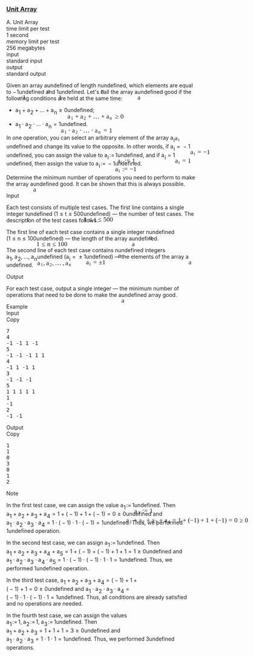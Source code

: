 <h3><a href="https://codeforces.com/contest/1834/problem/A" target="_blank" rel="noopener noreferrer">Unit Array</a></h3>
<div class="header"><div class="title">A. Unit Array</div><div class="time-limit"><div class="property-title">time limit per test</div>1 second</div><div class="memory-limit"><div class="property-title">memory limit per test</div>256 megabytes</div><div class="input-file input-standard"><div class="property-title">input</div>standard input</div><div class="output-file output-standard"><div class="property-title">output</div>standard output</div></div><div><p>Given an array <span class="MathJax_Preview" style="color: inherit;"><span class="MJXp-math" id="MJXp-Span-1"><span class="MJXp-mi MJXp-italic" id="MJXp-Span-2">a</span></span></span><span class="MathJax MathJax_Processed" id="MathJax-Element-1-Frame" tabindex="0" style=""><nobr><span class="math" id="MathJax-Span-1"><span style="display: inline-block; position: relative; width: 0em; height: 0px; font-size: 122%;"><span style="position: absolute;"><span class="mrow" id="MathJax-Span-2"><span class="mi" id="MathJax-Span-3" style="font-family: MathJax_Math-italic;">a</span></span></span></span></span></nobr></span>undefined of length <span class="MathJax_Preview" style="color: inherit;"><span class="MJXp-math" id="MJXp-Span-3"><span class="MJXp-mi MJXp-italic" id="MJXp-Span-4">n</span></span></span><span class="MathJax MathJax_Processed" id="MathJax-Element-2-Frame" tabindex="0" style=""><nobr><span class="math" id="MathJax-Span-4"><span style="display: inline-block; position: relative; width: 0em; height: 0px; font-size: 122%;"><span style="position: absolute;"><span class="mrow" id="MathJax-Span-5"><span class="mi" id="MathJax-Span-6" style="font-family: MathJax_Math-italic;">n</span></span></span></span></span></nobr></span>undefined, which elements are equal to <span class="MathJax_Preview" style="color: inherit;"><span class="MJXp-math" id="MJXp-Span-5"><span class="MJXp-mo" id="MJXp-Span-6" style="margin-left: 0em; margin-right: 0.111em;">−</span><span class="MJXp-mn" id="MJXp-Span-7">1</span></span></span><span class="MathJax MathJax_Processed" id="MathJax-Element-3-Frame" tabindex="0" style=""><nobr><span class="math" id="MathJax-Span-7"><span style="display: inline-block; position: relative; width: 0em; height: 0px; font-size: 122%;"><span style="position: absolute;"><span class="mrow" id="MathJax-Span-8"><span class="mo" id="MathJax-Span-9" style="font-family: MathJax_Main;">−</span><span class="mn" id="MathJax-Span-10" style="font-family: MathJax_Main;">1</span></span></span></span></span></nobr></span>undefined and <span class="MathJax_Preview" style="color: inherit;"><span class="MJXp-math" id="MJXp-Span-8"><span class="MJXp-mn" id="MJXp-Span-9">1</span></span></span><span class="MathJax MathJax_Processed" id="MathJax-Element-4-Frame" tabindex="0" style=""><nobr><span class="math" id="MathJax-Span-11"><span style="display: inline-block; position: relative; width: 0em; height: 0px; font-size: 122%;"><span style="position: absolute;"><span class="mrow" id="MathJax-Span-12"><span class="mn" id="MathJax-Span-13" style="font-family: MathJax_Main;">1</span></span></span></span></span></nobr></span>undefined. Let's call the array <span class="MathJax_Preview" style="color: inherit;"><span class="MJXp-math" id="MJXp-Span-10"><span class="MJXp-mi MJXp-italic" id="MJXp-Span-11">a</span></span></span><span class="MathJax MathJax_Processed" id="MathJax-Element-5-Frame" tabindex="0" style=""><nobr><span class="math" id="MathJax-Span-14"><span style="display: inline-block; position: relative; width: 0em; height: 0px; font-size: 122%;"><span style="position: absolute;"><span class="mrow" id="MathJax-Span-15"><span class="mi" id="MathJax-Span-16" style="font-family: MathJax_Math-italic;">a</span></span></span></span></span></nobr></span>undefined <span class="tex-font-style-it">good</span> if the following conditions are held at the same time:</p><ul> <li> <span class="MathJax_Preview" style="color: inherit;"><span class="MJXp-math" id="MJXp-Span-12"><span class="MJXp-msubsup" id="MJXp-Span-13"><span class="MJXp-mi MJXp-italic" id="MJXp-Span-14" style="margin-right: 0.05em;">a</span><span class="MJXp-mn MJXp-script" id="MJXp-Span-15" style="vertical-align: -0.4em;">1</span></span><span class="MJXp-mo" id="MJXp-Span-16" style="margin-left: 0.267em; margin-right: 0.267em;">+</span><span class="MJXp-msubsup" id="MJXp-Span-17"><span class="MJXp-mi MJXp-italic" id="MJXp-Span-18" style="margin-right: 0.05em;">a</span><span class="MJXp-mn MJXp-script" id="MJXp-Span-19" style="vertical-align: -0.4em;">2</span></span><span class="MJXp-mo" id="MJXp-Span-20" style="margin-left: 0.267em; margin-right: 0.267em;">+</span><span class="MJXp-mo" id="MJXp-Span-21" style="margin-left: 0em; margin-right: 0em;">…</span><span class="MJXp-mo" id="MJXp-Span-22" style="margin-left: 0.267em; margin-right: 0.267em;">+</span><span class="MJXp-msubsup" id="MJXp-Span-23"><span class="MJXp-mi MJXp-italic" id="MJXp-Span-24" style="margin-right: 0.05em;">a</span><span class="MJXp-mi MJXp-italic MJXp-script" id="MJXp-Span-25" style="vertical-align: -0.4em;">n</span></span><span class="MJXp-mo" id="MJXp-Span-26" style="margin-left: 0.333em; margin-right: 0.333em;">≥</span><span class="MJXp-mn" id="MJXp-Span-27">0</span></span></span><span class="MathJax MathJax_Processed" id="MathJax-Element-6-Frame" tabindex="0" style=""><nobr><span class="math" id="MathJax-Span-17"><span style="display: inline-block; position: relative; width: 0em; height: 0px; font-size: 122%;"><span style="position: absolute;"><span class="mrow" id="MathJax-Span-18"><span class="msubsup" id="MathJax-Span-19"><span style="display: inline-block; position: relative; width: 0.94em; height: 0px;"><span style="position: absolute; clip: rect(3.34em, 1000.53em, 4.16em, -999.997em); top: -3.978em; left: 0em;"><span class="mi" id="MathJax-Span-20" style="font-family: MathJax_Math-italic;">a</span><span style="display: inline-block; width: 0px; height: 3.984em;"></span></span><span style="position: absolute; top: -3.803em; left: 0.53em;"><span class="mn" id="MathJax-Span-21" style="font-size: 70.7%; font-family: MathJax_Main;">1</span><span style="display: inline-block; width: 0px; height: 3.984em;"></span></span></span></span><span class="mo" id="MathJax-Span-22" style="font-family: MathJax_Main; padding-left: 0.237em;">+</span><span class="msubsup" id="MathJax-Span-23" style="padding-left: 0.237em;"><span style="display: inline-block; position: relative; width: 0.94em; height: 0px;"><span style="position: absolute; clip: rect(3.34em, 1000.53em, 4.16em, -999.997em); top: -3.978em; left: 0em;"><span class="mi" id="MathJax-Span-24" style="font-family: MathJax_Math-italic;">a</span><span style="display: inline-block; width: 0px; height: 3.984em;"></span></span><span style="position: absolute; top: -3.803em; left: 0.53em;"><span class="mn" id="MathJax-Span-25" style="font-size: 70.7%; font-family: MathJax_Main;">2</span><span style="display: inline-block; width: 0px; height: 3.984em;"></span></span></span></span><span class="mo" id="MathJax-Span-26" style="font-family: MathJax_Main; padding-left: 0.237em;">+</span><span class="mo" id="MathJax-Span-27" style="font-family: MathJax_Main; padding-left: 0.237em;">…</span><span class="mo" id="MathJax-Span-28" style="font-family: MathJax_Main; padding-left: 0.237em;">+</span><span class="msubsup" id="MathJax-Span-29" style="padding-left: 0.237em;"><span style="display: inline-block; position: relative; width: 1.057em; height: 0px;"><span style="position: absolute; clip: rect(3.34em, 1000.53em, 4.16em, -999.997em); top: -3.978em; left: 0em;"><span class="mi" id="MathJax-Span-30" style="font-family: MathJax_Math-italic;">a</span><span style="display: inline-block; width: 0px; height: 3.984em;"></span></span><span style="position: absolute; top: -3.803em; left: 0.53em;"><span class="mi" id="MathJax-Span-31" style="font-size: 70.7%; font-family: MathJax_Math-italic;">n</span><span style="display: inline-block; width: 0px; height: 3.984em;"></span></span></span></span><span class="mo" id="MathJax-Span-32" style="font-family: MathJax_Main; padding-left: 0.296em;">≥</span><span class="mn" id="MathJax-Span-33" style="font-family: MathJax_Main; padding-left: 0.296em;">0</span></span></span></span></span></nobr></span>undefined;<p> </p></li><li> <span class="MathJax_Preview" style="color: inherit;"><span class="MJXp-math" id="MJXp-Span-28"><span class="MJXp-msubsup" id="MJXp-Span-29"><span class="MJXp-mi MJXp-italic" id="MJXp-Span-30" style="margin-right: 0.05em;">a</span><span class="MJXp-mn MJXp-script" id="MJXp-Span-31" style="vertical-align: -0.4em;">1</span></span><span class="MJXp-mo" id="MJXp-Span-32" style="margin-left: 0.267em; margin-right: 0.267em;">⋅</span><span class="MJXp-msubsup" id="MJXp-Span-33"><span class="MJXp-mi MJXp-italic" id="MJXp-Span-34" style="margin-right: 0.05em;">a</span><span class="MJXp-mn MJXp-script" id="MJXp-Span-35" style="vertical-align: -0.4em;">2</span></span><span class="MJXp-mo" id="MJXp-Span-36" style="margin-left: 0.267em; margin-right: 0.267em;">⋅</span><span class="MJXp-mo" id="MJXp-Span-37" style="margin-left: 0em; margin-right: 0em;">…</span><span class="MJXp-mo" id="MJXp-Span-38" style="margin-left: 0.267em; margin-right: 0.267em;">⋅</span><span class="MJXp-msubsup" id="MJXp-Span-39"><span class="MJXp-mi MJXp-italic" id="MJXp-Span-40" style="margin-right: 0.05em;">a</span><span class="MJXp-mi MJXp-italic MJXp-script" id="MJXp-Span-41" style="vertical-align: -0.4em;">n</span></span><span class="MJXp-mo" id="MJXp-Span-42" style="margin-left: 0.333em; margin-right: 0.333em;">=</span><span class="MJXp-mn" id="MJXp-Span-43">1</span></span></span><span class="MathJax MathJax_Processed" id="MathJax-Element-7-Frame" tabindex="0" style=""><nobr><span class="math" id="MathJax-Span-34"><span style="display: inline-block; position: relative; width: 0em; height: 0px; font-size: 122%;"><span style="position: absolute;"><span class="mrow" id="MathJax-Span-35"><span class="msubsup" id="MathJax-Span-36"><span style="display: inline-block; position: relative; width: 0.94em; height: 0px;"><span style="position: absolute; clip: rect(3.34em, 1000.53em, 4.16em, -999.997em); top: -3.978em; left: 0em;"><span class="mi" id="MathJax-Span-37" style="font-family: MathJax_Math-italic;">a</span><span style="display: inline-block; width: 0px; height: 3.984em;"></span></span><span style="position: absolute; top: -3.803em; left: 0.53em;"><span class="mn" id="MathJax-Span-38" style="font-size: 70.7%; font-family: MathJax_Main;">1</span><span style="display: inline-block; width: 0px; height: 3.984em;"></span></span></span></span><span class="mo" id="MathJax-Span-39" style="font-family: MathJax_Main; padding-left: 0.237em;">⋅</span><span class="msubsup" id="MathJax-Span-40" style="padding-left: 0.237em;"><span style="display: inline-block; position: relative; width: 0.94em; height: 0px;"><span style="position: absolute; clip: rect(3.34em, 1000.53em, 4.16em, -999.997em); top: -3.978em; left: 0em;"><span class="mi" id="MathJax-Span-41" style="font-family: MathJax_Math-italic;">a</span><span style="display: inline-block; width: 0px; height: 3.984em;"></span></span><span style="position: absolute; top: -3.803em; left: 0.53em;"><span class="mn" id="MathJax-Span-42" style="font-size: 70.7%; font-family: MathJax_Main;">2</span><span style="display: inline-block; width: 0px; height: 3.984em;"></span></span></span></span><span class="mo" id="MathJax-Span-43" style="font-family: MathJax_Main; padding-left: 0.237em;">⋅</span><span class="mo" id="MathJax-Span-44" style="font-family: MathJax_Main; padding-left: 0.237em;">…</span><span class="mo" id="MathJax-Span-45" style="font-family: MathJax_Main; padding-left: 0.237em;">⋅</span><span class="msubsup" id="MathJax-Span-46" style="padding-left: 0.237em;"><span style="display: inline-block; position: relative; width: 1.057em; height: 0px;"><span style="position: absolute; clip: rect(3.34em, 1000.53em, 4.16em, -999.997em); top: -3.978em; left: 0em;"><span class="mi" id="MathJax-Span-47" style="font-family: MathJax_Math-italic;">a</span><span style="display: inline-block; width: 0px; height: 3.984em;"></span></span><span style="position: absolute; top: -3.803em; left: 0.53em;"><span class="mi" id="MathJax-Span-48" style="font-size: 70.7%; font-family: MathJax_Math-italic;">n</span><span style="display: inline-block; width: 0px; height: 3.984em;"></span></span></span></span><span class="mo" id="MathJax-Span-49" style="font-family: MathJax_Main; padding-left: 0.296em;">=</span><span class="mn" id="MathJax-Span-50" style="font-family: MathJax_Main; padding-left: 0.296em;">1</span></span></span></span></span></nobr></span>undefined. </li></ul><p>In one operation, you can select an arbitrary element of the array <span class="MathJax_Preview" style="color: inherit;"><span class="MJXp-math" id="MJXp-Span-44"><span class="MJXp-msubsup" id="MJXp-Span-45"><span class="MJXp-mi MJXp-italic" id="MJXp-Span-46" style="margin-right: 0.05em;">a</span><span class="MJXp-mi MJXp-italic MJXp-script" id="MJXp-Span-47" style="vertical-align: -0.4em;">i</span></span></span></span><span class="MathJax MathJax_Processed" id="MathJax-Element-8-Frame" tabindex="0" style=""><nobr><span class="math" id="MathJax-Span-51"><span style="display: inline-block; position: relative; width: 0em; height: 0px; font-size: 122%;"><span style="position: absolute;"><span class="mrow" id="MathJax-Span-52"><span class="msubsup" id="MathJax-Span-53"><span style="display: inline-block; position: relative; width: 0.823em; height: 0px;"><span style="position: absolute; clip: rect(3.34em, 1000.53em, 4.16em, -999.997em); top: -3.978em; left: 0em;"><span class="mi" id="MathJax-Span-54" style="font-family: MathJax_Math-italic;">a</span><span style="display: inline-block; width: 0px; height: 3.984em;"></span></span><span style="position: absolute; top: -3.803em; left: 0.53em;"><span class="mi" id="MathJax-Span-55" style="font-size: 70.7%; font-family: MathJax_Math-italic;">i</span><span style="display: inline-block; width: 0px; height: 3.984em;"></span></span></span></span></span></span></span></span></nobr></span>undefined and change its value to the opposite. In other words, if <span class="MathJax_Preview" style="color: inherit;"><span class="MJXp-math" id="MJXp-Span-48"><span class="MJXp-msubsup" id="MJXp-Span-49"><span class="MJXp-mi MJXp-italic" id="MJXp-Span-50" style="margin-right: 0.05em;">a</span><span class="MJXp-mi MJXp-italic MJXp-script" id="MJXp-Span-51" style="vertical-align: -0.4em;">i</span></span><span class="MJXp-mo" id="MJXp-Span-52" style="margin-left: 0.333em; margin-right: 0.333em;">=</span><span class="MJXp-mo" id="MJXp-Span-53" style="margin-left: 0.267em; margin-right: 0.267em;">−</span><span class="MJXp-mn" id="MJXp-Span-54">1</span></span></span><span class="MathJax MathJax_Processed" id="MathJax-Element-9-Frame" tabindex="0" style=""><nobr><span class="math" id="MathJax-Span-56"><span style="display: inline-block; position: relative; width: 0em; height: 0px; font-size: 122%;"><span style="position: absolute;"><span class="mrow" id="MathJax-Span-57"><span class="msubsup" id="MathJax-Span-58"><span style="display: inline-block; position: relative; width: 0.823em; height: 0px;"><span style="position: absolute; clip: rect(3.34em, 1000.53em, 4.16em, -999.997em); top: -3.978em; left: 0em;"><span class="mi" id="MathJax-Span-59" style="font-family: MathJax_Math-italic;">a</span><span style="display: inline-block; width: 0px; height: 3.984em;"></span></span><span style="position: absolute; top: -3.803em; left: 0.53em;"><span class="mi" id="MathJax-Span-60" style="font-size: 70.7%; font-family: MathJax_Math-italic;">i</span><span style="display: inline-block; width: 0px; height: 3.984em;"></span></span></span></span><span class="mo" id="MathJax-Span-61" style="font-family: MathJax_Main; padding-left: 0.296em;">=</span><span class="mo" id="MathJax-Span-62" style="font-family: MathJax_Main; padding-left: 0.296em;">−</span><span class="mn" id="MathJax-Span-63" style="font-family: MathJax_Main;">1</span></span></span></span></span></nobr></span>undefined, you can assign the value to <span class="MathJax_Preview" style="color: inherit;"><span class="MJXp-math" id="MJXp-Span-55"><span class="MJXp-msubsup" id="MJXp-Span-56"><span class="MJXp-mi MJXp-italic" id="MJXp-Span-57" style="margin-right: 0.05em;">a</span><span class="MJXp-mi MJXp-italic MJXp-script" id="MJXp-Span-58" style="vertical-align: -0.4em;">i</span></span><span class="MJXp-mo" id="MJXp-Span-59" style="margin-left: 0.111em; margin-right: 0.167em;">:=</span><span class="MJXp-mn" id="MJXp-Span-60">1</span></span></span><span class="MathJax MathJax_Processed" id="MathJax-Element-10-Frame" tabindex="0" style=""><nobr><span class="math" id="MathJax-Span-64"><span style="display: inline-block; position: relative; width: 0em; height: 0px; font-size: 122%;"><span style="position: absolute;"><span class="mrow" id="MathJax-Span-65"><span class="msubsup" id="MathJax-Span-66"><span style="display: inline-block; position: relative; width: 0.823em; height: 0px;"><span style="position: absolute; clip: rect(3.34em, 1000.53em, 4.16em, -999.997em); top: -3.978em; left: 0em;"><span class="mi" id="MathJax-Span-67" style="font-family: MathJax_Math-italic;">a</span><span style="display: inline-block; width: 0px; height: 3.984em;"></span></span><span style="position: absolute; top: -3.803em; left: 0.53em;"><span class="mi" id="MathJax-Span-68" style="font-size: 70.7%; font-family: MathJax_Math-italic;">i</span><span style="display: inline-block; width: 0px; height: 3.984em;"></span></span></span></span><span class="mo" id="MathJax-Span-69" style="font-family: MathJax_Main; padding-left: 0.296em;">:<span style="font-family: MathJax_Main;">=</span></span><span class="mn" id="MathJax-Span-70" style="font-family: MathJax_Main; padding-left: 0.296em;">1</span></span></span></span></span></nobr></span>undefined, and if <span class="MathJax_Preview" style="color: inherit;"><span class="MJXp-math" id="MJXp-Span-61"><span class="MJXp-msubsup" id="MJXp-Span-62"><span class="MJXp-mi MJXp-italic" id="MJXp-Span-63" style="margin-right: 0.05em;">a</span><span class="MJXp-mi MJXp-italic MJXp-script" id="MJXp-Span-64" style="vertical-align: -0.4em;">i</span></span><span class="MJXp-mo" id="MJXp-Span-65" style="margin-left: 0.333em; margin-right: 0.333em;">=</span><span class="MJXp-mn" id="MJXp-Span-66">1</span></span></span><span class="MathJax MathJax_Processed" id="MathJax-Element-11-Frame" tabindex="0" style=""><nobr><span class="math" id="MathJax-Span-71"><span style="display: inline-block; position: relative; width: 0em; height: 0px; font-size: 122%;"><span style="position: absolute;"><span class="mrow" id="MathJax-Span-72"><span class="msubsup" id="MathJax-Span-73"><span style="display: inline-block; position: relative; width: 0.823em; height: 0px;"><span style="position: absolute; clip: rect(3.34em, 1000.53em, 4.16em, -999.997em); top: -3.978em; left: 0em;"><span class="mi" id="MathJax-Span-74" style="font-family: MathJax_Math-italic;">a</span><span style="display: inline-block; width: 0px; height: 3.984em;"></span></span><span style="position: absolute; top: -3.803em; left: 0.53em;"><span class="mi" id="MathJax-Span-75" style="font-size: 70.7%; font-family: MathJax_Math-italic;">i</span><span style="display: inline-block; width: 0px; height: 3.984em;"></span></span></span></span><span class="mo" id="MathJax-Span-76" style="font-family: MathJax_Main; padding-left: 0.296em;">=</span><span class="mn" id="MathJax-Span-77" style="font-family: MathJax_Main; padding-left: 0.296em;">1</span></span></span></span></span></nobr></span>undefined, then assign the value to <span class="MathJax_Preview" style="color: inherit;"><span class="MJXp-math" id="MJXp-Span-67"><span class="MJXp-msubsup" id="MJXp-Span-68"><span class="MJXp-mi MJXp-italic" id="MJXp-Span-69" style="margin-right: 0.05em;">a</span><span class="MJXp-mi MJXp-italic MJXp-script" id="MJXp-Span-70" style="vertical-align: -0.4em;">i</span></span><span class="MJXp-mo" id="MJXp-Span-71" style="margin-left: 0.111em; margin-right: 0.167em;">:=</span><span class="MJXp-mo" id="MJXp-Span-72" style="margin-left: 0.267em; margin-right: 0.267em;">−</span><span class="MJXp-mn" id="MJXp-Span-73">1</span></span></span><span class="MathJax MathJax_Processed" id="MathJax-Element-12-Frame" tabindex="0" style=""><nobr><span class="math" id="MathJax-Span-78"><span style="display: inline-block; position: relative; width: 0em; height: 0px; font-size: 122%;"><span style="position: absolute;"><span class="mrow" id="MathJax-Span-79"><span class="msubsup" id="MathJax-Span-80"><span style="display: inline-block; position: relative; width: 0.823em; height: 0px;"><span style="position: absolute; clip: rect(3.34em, 1000.53em, 4.16em, -999.997em); top: -3.978em; left: 0em;"><span class="mi" id="MathJax-Span-81" style="font-family: MathJax_Math-italic;">a</span><span style="display: inline-block; width: 0px; height: 3.984em;"></span></span><span style="position: absolute; top: -3.803em; left: 0.53em;"><span class="mi" id="MathJax-Span-82" style="font-size: 70.7%; font-family: MathJax_Math-italic;">i</span><span style="display: inline-block; width: 0px; height: 3.984em;"></span></span></span></span><span class="mo" id="MathJax-Span-83" style="font-family: MathJax_Main; padding-left: 0.296em;">:<span style="font-family: MathJax_Main;">=</span></span><span class="mo" id="MathJax-Span-84" style="font-family: MathJax_Main; padding-left: 0.296em;">−</span><span class="mn" id="MathJax-Span-85" style="font-family: MathJax_Main;">1</span></span></span></span></span></nobr></span>undefined.</p><p>Determine the minimum number of operations you need to perform to make the array <span class="MathJax_Preview" style="color: inherit;"><span class="MJXp-math" id="MJXp-Span-74"><span class="MJXp-mi MJXp-italic" id="MJXp-Span-75">a</span></span></span><span class="MathJax MathJax_Processed" id="MathJax-Element-13-Frame" tabindex="0" style=""><nobr><span class="math" id="MathJax-Span-86"><span style="display: inline-block; position: relative; width: 0em; height: 0px; font-size: 122%;"><span style="position: absolute;"><span class="mrow" id="MathJax-Span-87"><span class="mi" id="MathJax-Span-88" style="font-family: MathJax_Math-italic;">a</span></span></span></span></span></nobr></span>undefined good. It can be shown that this is always possible.</p></div><div class="input-specification"><div class="section-title">Input</div><p>Each test consists of multiple test cases. The first line contains a single integer <span class="MathJax_Preview" style="color: inherit;"><span class="MJXp-math" id="MJXp-Span-76"><span class="MJXp-mi MJXp-italic" id="MJXp-Span-77">t</span></span></span><span class="MathJax MathJax_Processed" id="MathJax-Element-14-Frame" tabindex="0" style=""><nobr><span class="math" id="MathJax-Span-89"><span style="display: inline-block; position: relative; width: 0em; height: 0px; font-size: 122%;"><span style="position: absolute;"><span class="mrow" id="MathJax-Span-90"><span class="mi" id="MathJax-Span-91" style="font-family: MathJax_Math-italic;">t</span></span></span></span></span></nobr></span>undefined (<span class="MathJax_Preview" style="color: inherit;"><span class="MJXp-math" id="MJXp-Span-78"><span class="MJXp-mn" id="MJXp-Span-79">1</span><span class="MJXp-mo" id="MJXp-Span-80" style="margin-left: 0.333em; margin-right: 0.333em;">≤</span><span class="MJXp-mi MJXp-italic" id="MJXp-Span-81">t</span><span class="MJXp-mo" id="MJXp-Span-82" style="margin-left: 0.333em; margin-right: 0.333em;">≤</span><span class="MJXp-mn" id="MJXp-Span-83">500</span></span></span><span class="MathJax MathJax_Processed" id="MathJax-Element-15-Frame" tabindex="0" style=""><nobr><span class="math" id="MathJax-Span-92"><span style="display: inline-block; position: relative; width: 0em; height: 0px; font-size: 122%;"><span style="position: absolute;"><span class="mrow" id="MathJax-Span-93"><span class="mn" id="MathJax-Span-94" style="font-family: MathJax_Main;">1</span><span class="mo" id="MathJax-Span-95" style="font-family: MathJax_Main; padding-left: 0.296em;">≤</span><span class="mi" id="MathJax-Span-96" style="font-family: MathJax_Math-italic; padding-left: 0.296em;">t</span><span class="mo" id="MathJax-Span-97" style="font-family: MathJax_Main; padding-left: 0.296em;">≤</span><span class="mn" id="MathJax-Span-98" style="font-family: MathJax_Main; padding-left: 0.296em;">500</span></span></span></span></span></nobr></span>undefined)&nbsp;— the number of test cases. The description of the test cases follows.</p><p>The first line of each test case contains a single integer <span class="MathJax_Preview" style="color: inherit;"><span class="MJXp-math" id="MJXp-Span-84"><span class="MJXp-mi MJXp-italic" id="MJXp-Span-85">n</span></span></span><span class="MathJax MathJax_Processed" id="MathJax-Element-16-Frame" tabindex="0" style=""><nobr><span class="math" id="MathJax-Span-99"><span style="display: inline-block; position: relative; width: 0em; height: 0px; font-size: 122%;"><span style="position: absolute;"><span class="mrow" id="MathJax-Span-100"><span class="mi" id="MathJax-Span-101" style="font-family: MathJax_Math-italic;">n</span></span></span></span></span></nobr></span>undefined (<span class="MathJax_Preview" style="color: inherit;"><span class="MJXp-math" id="MJXp-Span-86"><span class="MJXp-mn" id="MJXp-Span-87">1</span><span class="MJXp-mo" id="MJXp-Span-88" style="margin-left: 0.333em; margin-right: 0.333em;">≤</span><span class="MJXp-mi MJXp-italic" id="MJXp-Span-89">n</span><span class="MJXp-mo" id="MJXp-Span-90" style="margin-left: 0.333em; margin-right: 0.333em;">≤</span><span class="MJXp-mn" id="MJXp-Span-91">100</span></span></span><span class="MathJax MathJax_Processed" id="MathJax-Element-17-Frame" tabindex="0" style=""><nobr><span class="math" id="MathJax-Span-102"><span style="display: inline-block; position: relative; width: 0em; height: 0px; font-size: 122%;"><span style="position: absolute;"><span class="mrow" id="MathJax-Span-103"><span class="mn" id="MathJax-Span-104" style="font-family: MathJax_Main;">1</span><span class="mo" id="MathJax-Span-105" style="font-family: MathJax_Main; padding-left: 0.296em;">≤</span><span class="mi" id="MathJax-Span-106" style="font-family: MathJax_Math-italic; padding-left: 0.296em;">n</span><span class="mo" id="MathJax-Span-107" style="font-family: MathJax_Main; padding-left: 0.296em;">≤</span><span class="mn" id="MathJax-Span-108" style="font-family: MathJax_Main; padding-left: 0.296em;">100</span></span></span></span></span></nobr></span>undefined) — the length of the array <span class="MathJax_Preview" style="color: inherit;"><span class="MJXp-math" id="MJXp-Span-92"><span class="MJXp-mi MJXp-italic" id="MJXp-Span-93">a</span></span></span><span class="MathJax MathJax_Processed" id="MathJax-Element-18-Frame" tabindex="0" style=""><nobr><span class="math" id="MathJax-Span-109"><span style="display: inline-block; position: relative; width: 0em; height: 0px; font-size: 122%;"><span style="position: absolute;"><span class="mrow" id="MathJax-Span-110"><span class="mi" id="MathJax-Span-111" style="font-family: MathJax_Math-italic;">a</span></span></span></span></span></nobr></span>undefined.</p><p>The second line of each test case contains <span class="MathJax_Preview" style="color: inherit;"><span class="MJXp-math" id="MJXp-Span-94"><span class="MJXp-mi MJXp-italic" id="MJXp-Span-95">n</span></span></span><span class="MathJax MathJax_Processed" id="MathJax-Element-19-Frame" tabindex="0" style=""><nobr><span class="math" id="MathJax-Span-112"><span style="display: inline-block; position: relative; width: 0em; height: 0px; font-size: 122%;"><span style="position: absolute;"><span class="mrow" id="MathJax-Span-113"><span class="mi" id="MathJax-Span-114" style="font-family: MathJax_Math-italic;">n</span></span></span></span></span></nobr></span>undefined integers <span class="MathJax_Preview" style="color: inherit;"><span class="MJXp-math" id="MJXp-Span-96"><span class="MJXp-msubsup" id="MJXp-Span-97"><span class="MJXp-mi MJXp-italic" id="MJXp-Span-98" style="margin-right: 0.05em;">a</span><span class="MJXp-mn MJXp-script" id="MJXp-Span-99" style="vertical-align: -0.4em;">1</span></span><span class="MJXp-mo" id="MJXp-Span-100" style="margin-left: 0em; margin-right: 0.222em;">,</span><span class="MJXp-msubsup" id="MJXp-Span-101"><span class="MJXp-mi MJXp-italic" id="MJXp-Span-102" style="margin-right: 0.05em;">a</span><span class="MJXp-mn MJXp-script" id="MJXp-Span-103" style="vertical-align: -0.4em;">2</span></span><span class="MJXp-mo" id="MJXp-Span-104" style="margin-left: 0em; margin-right: 0.222em;">,</span><span class="MJXp-mo" id="MJXp-Span-105" style="margin-left: 0em; margin-right: 0em;">…</span><span class="MJXp-mo" id="MJXp-Span-106" style="margin-left: 0em; margin-right: 0.222em;">,</span><span class="MJXp-msubsup" id="MJXp-Span-107"><span class="MJXp-mi MJXp-italic" id="MJXp-Span-108" style="margin-right: 0.05em;">a</span><span class="MJXp-mi MJXp-italic MJXp-script" id="MJXp-Span-109" style="vertical-align: -0.4em;">n</span></span></span></span><span class="MathJax MathJax_Processed" id="MathJax-Element-20-Frame" tabindex="0" style=""><nobr><span class="math" id="MathJax-Span-115"><span style="display: inline-block; position: relative; width: 0em; height: 0px; font-size: 122%;"><span style="position: absolute;"><span class="mrow" id="MathJax-Span-116"><span class="msubsup" id="MathJax-Span-117"><span style="display: inline-block; position: relative; width: 0.94em; height: 0px;"><span style="position: absolute; clip: rect(3.34em, 1000.53em, 4.16em, -999.997em); top: -3.978em; left: 0em;"><span class="mi" id="MathJax-Span-118" style="font-family: MathJax_Math-italic;">a</span><span style="display: inline-block; width: 0px; height: 3.984em;"></span></span><span style="position: absolute; top: -3.803em; left: 0.53em;"><span class="mn" id="MathJax-Span-119" style="font-size: 70.7%; font-family: MathJax_Main;">1</span><span style="display: inline-block; width: 0px; height: 3.984em;"></span></span></span></span><span class="mo" id="MathJax-Span-120" style="font-family: MathJax_Main;">,</span><span class="msubsup" id="MathJax-Span-121" style="padding-left: 0.179em;"><span style="display: inline-block; position: relative; width: 0.94em; height: 0px;"><span style="position: absolute; clip: rect(3.34em, 1000.53em, 4.16em, -999.997em); top: -3.978em; left: 0em;"><span class="mi" id="MathJax-Span-122" style="font-family: MathJax_Math-italic;">a</span><span style="display: inline-block; width: 0px; height: 3.984em;"></span></span><span style="position: absolute; top: -3.803em; left: 0.53em;"><span class="mn" id="MathJax-Span-123" style="font-size: 70.7%; font-family: MathJax_Main;">2</span><span style="display: inline-block; width: 0px; height: 3.984em;"></span></span></span></span><span class="mo" id="MathJax-Span-124" style="font-family: MathJax_Main;">,</span><span class="mo" id="MathJax-Span-125" style="font-family: MathJax_Main; padding-left: 0.179em;">…</span><span class="mo" id="MathJax-Span-126" style="font-family: MathJax_Main; padding-left: 0.179em;">,</span><span class="msubsup" id="MathJax-Span-127" style="padding-left: 0.179em;"><span style="display: inline-block; position: relative; width: 1.057em; height: 0px;"><span style="position: absolute; clip: rect(3.34em, 1000.53em, 4.16em, -999.997em); top: -3.978em; left: 0em;"><span class="mi" id="MathJax-Span-128" style="font-family: MathJax_Math-italic;">a</span><span style="display: inline-block; width: 0px; height: 3.984em;"></span></span><span style="position: absolute; top: -3.803em; left: 0.53em;"><span class="mi" id="MathJax-Span-129" style="font-size: 70.7%; font-family: MathJax_Math-italic;">n</span><span style="display: inline-block; width: 0px; height: 3.984em;"></span></span></span></span></span></span></span></span></nobr></span>undefined (<span class="MathJax_Preview" style="color: inherit;"><span class="MJXp-math" id="MJXp-Span-110"><span class="MJXp-msubsup" id="MJXp-Span-111"><span class="MJXp-mi MJXp-italic" id="MJXp-Span-112" style="margin-right: 0.05em;">a</span><span class="MJXp-mi MJXp-italic MJXp-script" id="MJXp-Span-113" style="vertical-align: -0.4em;">i</span></span><span class="MJXp-mo" id="MJXp-Span-114" style="margin-left: 0.333em; margin-right: 0.333em;">=</span><span class="MJXp-mo" id="MJXp-Span-115" style="margin-left: 0.267em; margin-right: 0.267em;">±</span><span class="MJXp-mn" id="MJXp-Span-116">1</span></span></span><span class="MathJax MathJax_Processed" id="MathJax-Element-21-Frame" tabindex="0" style=""><nobr><span class="math" id="MathJax-Span-130"><span style="display: inline-block; position: relative; width: 0em; height: 0px; font-size: 122%;"><span style="position: absolute;"><span class="mrow" id="MathJax-Span-131"><span class="msubsup" id="MathJax-Span-132"><span style="display: inline-block; position: relative; width: 0.823em; height: 0px;"><span style="position: absolute; clip: rect(3.34em, 1000.53em, 4.16em, -999.997em); top: -3.978em; left: 0em;"><span class="mi" id="MathJax-Span-133" style="font-family: MathJax_Math-italic;">a</span><span style="display: inline-block; width: 0px; height: 3.984em;"></span></span><span style="position: absolute; top: -3.803em; left: 0.53em;"><span class="mi" id="MathJax-Span-134" style="font-size: 70.7%; font-family: MathJax_Math-italic;">i</span><span style="display: inline-block; width: 0px; height: 3.984em;"></span></span></span></span><span class="mo" id="MathJax-Span-135" style="font-family: MathJax_Main; padding-left: 0.296em;">=</span><span class="mo" id="MathJax-Span-136" style="font-family: MathJax_Main; padding-left: 0.296em;">±</span><span class="mn" id="MathJax-Span-137" style="font-family: MathJax_Main;">1</span></span></span></span></span></nobr></span>undefined) — the elements of the array <span class="MathJax_Preview" style="color: inherit;"><span class="MJXp-math" id="MJXp-Span-117"><span class="MJXp-mi MJXp-italic" id="MJXp-Span-118">a</span></span></span><span class="MathJax MathJax_Processed" id="MathJax-Element-22-Frame" tabindex="0" style=""><nobr><span class="math" id="MathJax-Span-138"><span style="display: inline-block; position: relative; width: 0em; height: 0px; font-size: 122%;"><span style="position: absolute;"><span class="mrow" id="MathJax-Span-139"><span class="mi" id="MathJax-Span-140" style="font-family: MathJax_Math-italic;">a</span></span></span></span></span></nobr></span>undefined.</p></div><div class="output-specification"><div class="section-title">Output</div><p>For each test case, output a single integer — the minimum number of operations that need to be done to make the <span class="MathJax_Preview" style="color: inherit;"><span class="MJXp-math" id="MJXp-Span-119"><span class="MJXp-mi MJXp-italic" id="MJXp-Span-120">a</span></span></span><span class="MathJax MathJax_Processed" id="MathJax-Element-23-Frame" tabindex="0" style=""><nobr><span class="math" id="MathJax-Span-141"><span style="display: inline-block; position: relative; width: 0em; height: 0px; font-size: 122%;"><span style="position: absolute;"><span class="mrow" id="MathJax-Span-142"><span class="mi" id="MathJax-Span-143" style="font-family: MathJax_Math-italic;">a</span></span></span></span></span></nobr></span>undefined array good.</p></div><div class="sample-tests"><div class="section-title">Example</div><div class="sample-test"><div class="input"><div class="title">Input<div title="Copy" data-clipboard-target="#id006932050559833587" id="id008666628774061211" class="input-output-copier">Copy</div></div><pre id="id006932050559833587"><div class="test-example-line test-example-line-even test-example-line-0">7</div><div class="test-example-line test-example-line-odd test-example-line-1">4</div><div class="test-example-line test-example-line-odd test-example-line-1">-1 -1 1 -1</div><div class="test-example-line test-example-line-even test-example-line-2">5</div><div class="test-example-line test-example-line-even test-example-line-2">-1 -1 -1 1 1</div><div class="test-example-line test-example-line-odd test-example-line-3">4</div><div class="test-example-line test-example-line-odd test-example-line-3">-1 1 -1 1</div><div class="test-example-line test-example-line-even test-example-line-4">3</div><div class="test-example-line test-example-line-even test-example-line-4">-1 -1 -1</div><div class="test-example-line test-example-line-odd test-example-line-5">5</div><div class="test-example-line test-example-line-odd test-example-line-5">1 1 1 1 1</div><div class="test-example-line test-example-line-even test-example-line-6">1</div><div class="test-example-line test-example-line-even test-example-line-6">-1</div><div class="test-example-line test-example-line-odd test-example-line-7">2</div><div class="test-example-line test-example-line-odd test-example-line-7">-1 -1</div></pre></div><div class="output"><div class="title">Output<div title="Copy" data-clipboard-target="#id007848709394548307" id="id003830751735403003" class="input-output-copier">Copy</div></div><pre id="id007848709394548307">1
1
0
3
0
1
2
</pre></div></div></div><div class="note"><div class="section-title">Note</div><p>In the first test case, we can assign the value <span class="MathJax_Preview" style="color: inherit;"><span class="MJXp-math" id="MJXp-Span-121"><span class="MJXp-msubsup" id="MJXp-Span-122"><span class="MJXp-mi MJXp-italic" id="MJXp-Span-123" style="margin-right: 0.05em;">a</span><span class="MJXp-mn MJXp-script" id="MJXp-Span-124" style="vertical-align: -0.4em;">1</span></span><span class="MJXp-mo" id="MJXp-Span-125" style="margin-left: 0.111em; margin-right: 0.167em;">:=</span><span class="MJXp-mn" id="MJXp-Span-126">1</span></span></span><span class="MathJax MathJax_Processed" id="MathJax-Element-24-Frame" tabindex="0" style=""><nobr><span class="math" id="MathJax-Span-144"><span style="display: inline-block; position: relative; width: 0em; height: 0px; font-size: 122%;"><span style="position: absolute;"><span class="mrow" id="MathJax-Span-145"><span class="msubsup" id="MathJax-Span-146"><span style="display: inline-block; position: relative; width: 0.94em; height: 0px;"><span style="position: absolute; clip: rect(3.34em, 1000.53em, 4.16em, -999.997em); top: -3.978em; left: 0em;"><span class="mi" id="MathJax-Span-147" style="font-family: MathJax_Math-italic;">a</span><span style="display: inline-block; width: 0px; height: 3.984em;"></span></span><span style="position: absolute; top: -3.803em; left: 0.53em;"><span class="mn" id="MathJax-Span-148" style="font-size: 70.7%; font-family: MathJax_Main;">1</span><span style="display: inline-block; width: 0px; height: 3.984em;"></span></span></span></span><span class="mo" id="MathJax-Span-149" style="font-family: MathJax_Main; padding-left: 0.296em;">:<span style="font-family: MathJax_Main;">=</span></span><span class="mn" id="MathJax-Span-150" style="font-family: MathJax_Main; padding-left: 0.296em;">1</span></span></span></span></span></nobr></span>undefined. Then <span class="MathJax_Preview" style="color: inherit;"><span class="MJXp-math" id="MJXp-Span-127"><span class="MJXp-msubsup" id="MJXp-Span-128"><span class="MJXp-mi MJXp-italic" id="MJXp-Span-129" style="margin-right: 0.05em;">a</span><span class="MJXp-mn MJXp-script" id="MJXp-Span-130" style="vertical-align: -0.4em;">1</span></span><span class="MJXp-mo" id="MJXp-Span-131" style="margin-left: 0.267em; margin-right: 0.267em;">+</span><span class="MJXp-msubsup" id="MJXp-Span-132"><span class="MJXp-mi MJXp-italic" id="MJXp-Span-133" style="margin-right: 0.05em;">a</span><span class="MJXp-mn MJXp-script" id="MJXp-Span-134" style="vertical-align: -0.4em;">2</span></span><span class="MJXp-mo" id="MJXp-Span-135" style="margin-left: 0.267em; margin-right: 0.267em;">+</span><span class="MJXp-msubsup" id="MJXp-Span-136"><span class="MJXp-mi MJXp-italic" id="MJXp-Span-137" style="margin-right: 0.05em;">a</span><span class="MJXp-mn MJXp-script" id="MJXp-Span-138" style="vertical-align: -0.4em;">3</span></span><span class="MJXp-mo" id="MJXp-Span-139" style="margin-left: 0.267em; margin-right: 0.267em;">+</span><span class="MJXp-msubsup" id="MJXp-Span-140"><span class="MJXp-mi MJXp-italic" id="MJXp-Span-141" style="margin-right: 0.05em;">a</span><span class="MJXp-mn MJXp-script" id="MJXp-Span-142" style="vertical-align: -0.4em;">4</span></span><span class="MJXp-mo" id="MJXp-Span-143" style="margin-left: 0.333em; margin-right: 0.333em;">=</span><span class="MJXp-mn" id="MJXp-Span-144">1</span><span class="MJXp-mo" id="MJXp-Span-145" style="margin-left: 0.267em; margin-right: 0.267em;">+</span><span class="MJXp-mo" id="MJXp-Span-146" style="margin-left: 0em; margin-right: 0em;">(</span><span class="MJXp-mo" id="MJXp-Span-147" style="margin-left: 0.267em; margin-right: 0.267em;">−</span><span class="MJXp-mn" id="MJXp-Span-148">1</span><span class="MJXp-mo" id="MJXp-Span-149" style="margin-left: 0em; margin-right: 0em;">)</span><span class="MJXp-mo" id="MJXp-Span-150" style="margin-left: 0.267em; margin-right: 0.267em;">+</span><span class="MJXp-mn" id="MJXp-Span-151">1</span><span class="MJXp-mo" id="MJXp-Span-152" style="margin-left: 0.267em; margin-right: 0.267em;">+</span><span class="MJXp-mo" id="MJXp-Span-153" style="margin-left: 0em; margin-right: 0em;">(</span><span class="MJXp-mo" id="MJXp-Span-154" style="margin-left: 0.267em; margin-right: 0.267em;">−</span><span class="MJXp-mn" id="MJXp-Span-155">1</span><span class="MJXp-mo" id="MJXp-Span-156" style="margin-left: 0em; margin-right: 0em;">)</span><span class="MJXp-mo" id="MJXp-Span-157" style="margin-left: 0.333em; margin-right: 0.333em;">=</span><span class="MJXp-mn" id="MJXp-Span-158">0</span><span class="MJXp-mo" id="MJXp-Span-159" style="margin-left: 0.333em; margin-right: 0.333em;">≥</span><span class="MJXp-mn" id="MJXp-Span-160">0</span></span></span><span class="MathJax MathJax_Processed" id="MathJax-Element-25-Frame" tabindex="0" style=""><nobr><span class="math" id="MathJax-Span-151"><span style="display: inline-block; position: relative; width: 0em; height: 0px; font-size: 122%;"><span style="position: absolute;"><span class="mrow" id="MathJax-Span-152"><span class="msubsup" id="MathJax-Span-153"><span style="display: inline-block; position: relative; width: 0.94em; height: 0px;"><span style="position: absolute; clip: rect(3.34em, 1000.53em, 4.16em, -999.997em); top: -3.978em; left: 0em;"><span class="mi" id="MathJax-Span-154" style="font-family: MathJax_Math-italic;">a</span><span style="display: inline-block; width: 0px; height: 3.984em;"></span></span><span style="position: absolute; top: -3.803em; left: 0.53em;"><span class="mn" id="MathJax-Span-155" style="font-size: 70.7%; font-family: MathJax_Main;">1</span><span style="display: inline-block; width: 0px; height: 3.984em;"></span></span></span></span><span class="mo" id="MathJax-Span-156" style="font-family: MathJax_Main; padding-left: 0.237em;">+</span><span class="msubsup" id="MathJax-Span-157" style="padding-left: 0.237em;"><span style="display: inline-block; position: relative; width: 0.94em; height: 0px;"><span style="position: absolute; clip: rect(3.34em, 1000.53em, 4.16em, -999.997em); top: -3.978em; left: 0em;"><span class="mi" id="MathJax-Span-158" style="font-family: MathJax_Math-italic;">a</span><span style="display: inline-block; width: 0px; height: 3.984em;"></span></span><span style="position: absolute; top: -3.803em; left: 0.53em;"><span class="mn" id="MathJax-Span-159" style="font-size: 70.7%; font-family: MathJax_Main;">2</span><span style="display: inline-block; width: 0px; height: 3.984em;"></span></span></span></span><span class="mo" id="MathJax-Span-160" style="font-family: MathJax_Main; padding-left: 0.237em;">+</span><span class="msubsup" id="MathJax-Span-161" style="padding-left: 0.237em;"><span style="display: inline-block; position: relative; width: 0.94em; height: 0px;"><span style="position: absolute; clip: rect(3.34em, 1000.53em, 4.16em, -999.997em); top: -3.978em; left: 0em;"><span class="mi" id="MathJax-Span-162" style="font-family: MathJax_Math-italic;">a</span><span style="display: inline-block; width: 0px; height: 3.984em;"></span></span><span style="position: absolute; top: -3.803em; left: 0.53em;"><span class="mn" id="MathJax-Span-163" style="font-size: 70.7%; font-family: MathJax_Main;">3</span><span style="display: inline-block; width: 0px; height: 3.984em;"></span></span></span></span><span class="mo" id="MathJax-Span-164" style="font-family: MathJax_Main; padding-left: 0.237em;">+</span><span class="msubsup" id="MathJax-Span-165" style="padding-left: 0.237em;"><span style="display: inline-block; position: relative; width: 0.94em; height: 0px;"><span style="position: absolute; clip: rect(3.34em, 1000.53em, 4.16em, -999.997em); top: -3.978em; left: 0em;"><span class="mi" id="MathJax-Span-166" style="font-family: MathJax_Math-italic;">a</span><span style="display: inline-block; width: 0px; height: 3.984em;"></span></span><span style="position: absolute; top: -3.803em; left: 0.53em;"><span class="mn" id="MathJax-Span-167" style="font-size: 70.7%; font-family: MathJax_Main;">4</span><span style="display: inline-block; width: 0px; height: 3.984em;"></span></span></span></span><span class="mo" id="MathJax-Span-168" style="font-family: MathJax_Main; padding-left: 0.296em;">=</span><span class="mn" id="MathJax-Span-169" style="font-family: MathJax_Main; padding-left: 0.296em;">1</span><span class="mo" id="MathJax-Span-170" style="font-family: MathJax_Main; padding-left: 0.237em;">+</span><span class="mo" id="MathJax-Span-171" style="font-family: MathJax_Main; padding-left: 0.237em;">(</span><span class="mo" id="MathJax-Span-172" style="font-family: MathJax_Main;">−</span><span class="mn" id="MathJax-Span-173" style="font-family: MathJax_Main;">1</span><span class="mo" id="MathJax-Span-174" style="font-family: MathJax_Main;">)</span><span class="mo" id="MathJax-Span-175" style="font-family: MathJax_Main; padding-left: 0.237em;">+</span><span class="mn" id="MathJax-Span-176" style="font-family: MathJax_Main; padding-left: 0.237em;">1</span><span class="mo" id="MathJax-Span-177" style="font-family: MathJax_Main; padding-left: 0.237em;">+</span><span class="mo" id="MathJax-Span-178" style="font-family: MathJax_Main; padding-left: 0.237em;">(</span><span class="mo" id="MathJax-Span-179" style="font-family: MathJax_Main;">−</span><span class="mn" id="MathJax-Span-180" style="font-family: MathJax_Main;">1</span><span class="mo" id="MathJax-Span-181" style="font-family: MathJax_Main;">)</span><span class="mo" id="MathJax-Span-182" style="font-family: MathJax_Main; padding-left: 0.296em;">=</span><span class="mn" id="MathJax-Span-183" style="font-family: MathJax_Main; padding-left: 0.296em;">0</span><span class="mo" id="MathJax-Span-184" style="font-family: MathJax_Main; padding-left: 0.296em;">≥</span><span class="mn" id="MathJax-Span-185" style="font-family: MathJax_Main; padding-left: 0.296em;">0</span></span></span></span></span></nobr></span>undefined and <span class="MathJax_Preview" style="color: inherit;"><span class="MJXp-math" id="MJXp-Span-161"><span class="MJXp-msubsup" id="MJXp-Span-162"><span class="MJXp-mi MJXp-italic" id="MJXp-Span-163" style="margin-right: 0.05em;">a</span><span class="MJXp-mn MJXp-script" id="MJXp-Span-164" style="vertical-align: -0.4em;">1</span></span><span class="MJXp-mo" id="MJXp-Span-165" style="margin-left: 0.267em; margin-right: 0.267em;">⋅</span><span class="MJXp-msubsup" id="MJXp-Span-166"><span class="MJXp-mi MJXp-italic" id="MJXp-Span-167" style="margin-right: 0.05em;">a</span><span class="MJXp-mn MJXp-script" id="MJXp-Span-168" style="vertical-align: -0.4em;">2</span></span><span class="MJXp-mo" id="MJXp-Span-169" style="margin-left: 0.267em; margin-right: 0.267em;">⋅</span><span class="MJXp-msubsup" id="MJXp-Span-170"><span class="MJXp-mi MJXp-italic" id="MJXp-Span-171" style="margin-right: 0.05em;">a</span><span class="MJXp-mn MJXp-script" id="MJXp-Span-172" style="vertical-align: -0.4em;">3</span></span><span class="MJXp-mo" id="MJXp-Span-173" style="margin-left: 0.267em; margin-right: 0.267em;">⋅</span><span class="MJXp-msubsup" id="MJXp-Span-174"><span class="MJXp-mi MJXp-italic" id="MJXp-Span-175" style="margin-right: 0.05em;">a</span><span class="MJXp-mn MJXp-script" id="MJXp-Span-176" style="vertical-align: -0.4em;">4</span></span><span class="MJXp-mo" id="MJXp-Span-177" style="margin-left: 0.333em; margin-right: 0.333em;">=</span><span class="MJXp-mn" id="MJXp-Span-178">1</span><span class="MJXp-mo" id="MJXp-Span-179" style="margin-left: 0.267em; margin-right: 0.267em;">⋅</span><span class="MJXp-mo" id="MJXp-Span-180" style="margin-left: 0em; margin-right: 0em;">(</span><span class="MJXp-mo" id="MJXp-Span-181" style="margin-left: 0.267em; margin-right: 0.267em;">−</span><span class="MJXp-mn" id="MJXp-Span-182">1</span><span class="MJXp-mo" id="MJXp-Span-183" style="margin-left: 0em; margin-right: 0em;">)</span><span class="MJXp-mo" id="MJXp-Span-184" style="margin-left: 0.267em; margin-right: 0.267em;">⋅</span><span class="MJXp-mn" id="MJXp-Span-185">1</span><span class="MJXp-mo" id="MJXp-Span-186" style="margin-left: 0.267em; margin-right: 0.267em;">⋅</span><span class="MJXp-mo" id="MJXp-Span-187" style="margin-left: 0em; margin-right: 0em;">(</span><span class="MJXp-mo" id="MJXp-Span-188" style="margin-left: 0.267em; margin-right: 0.267em;">−</span><span class="MJXp-mn" id="MJXp-Span-189">1</span><span class="MJXp-mo" id="MJXp-Span-190" style="margin-left: 0em; margin-right: 0em;">)</span><span class="MJXp-mo" id="MJXp-Span-191" style="margin-left: 0.333em; margin-right: 0.333em;">=</span><span class="MJXp-mn" id="MJXp-Span-192">1</span></span></span><span class="MathJax MathJax_Processing" id="MathJax-Element-26-Frame" tabindex="0"></span>undefined. Thus, we performed <span class="MathJax_Preview" style="color: inherit;"><span class="MJXp-math" id="MJXp-Span-193"><span class="MJXp-mn" id="MJXp-Span-194">1</span></span></span><span class="MathJax MathJax_Processing" id="MathJax-Element-27-Frame" tabindex="0"></span>undefined operation.</p><p>In the second test case, we can assign <span class="MathJax_Preview" style="color: inherit;"><span class="MJXp-math" id="MJXp-Span-195"><span class="MJXp-msubsup" id="MJXp-Span-196"><span class="MJXp-mi MJXp-italic" id="MJXp-Span-197" style="margin-right: 0.05em;">a</span><span class="MJXp-mn MJXp-script" id="MJXp-Span-198" style="vertical-align: -0.4em;">1</span></span><span class="MJXp-mo" id="MJXp-Span-199" style="margin-left: 0.111em; margin-right: 0.167em;">:=</span><span class="MJXp-mn" id="MJXp-Span-200">1</span></span></span><span class="MathJax MathJax_Processing" id="MathJax-Element-28-Frame" tabindex="0"></span>undefined. Then <span class="MathJax_Preview" style="color: inherit;"><span class="MJXp-math" id="MJXp-Span-201"><span class="MJXp-msubsup" id="MJXp-Span-202"><span class="MJXp-mi MJXp-italic" id="MJXp-Span-203" style="margin-right: 0.05em;">a</span><span class="MJXp-mn MJXp-script" id="MJXp-Span-204" style="vertical-align: -0.4em;">1</span></span><span class="MJXp-mo" id="MJXp-Span-205" style="margin-left: 0.267em; margin-right: 0.267em;">+</span><span class="MJXp-msubsup" id="MJXp-Span-206"><span class="MJXp-mi MJXp-italic" id="MJXp-Span-207" style="margin-right: 0.05em;">a</span><span class="MJXp-mn MJXp-script" id="MJXp-Span-208" style="vertical-align: -0.4em;">2</span></span><span class="MJXp-mo" id="MJXp-Span-209" style="margin-left: 0.267em; margin-right: 0.267em;">+</span><span class="MJXp-msubsup" id="MJXp-Span-210"><span class="MJXp-mi MJXp-italic" id="MJXp-Span-211" style="margin-right: 0.05em;">a</span><span class="MJXp-mn MJXp-script" id="MJXp-Span-212" style="vertical-align: -0.4em;">3</span></span><span class="MJXp-mo" id="MJXp-Span-213" style="margin-left: 0.267em; margin-right: 0.267em;">+</span><span class="MJXp-msubsup" id="MJXp-Span-214"><span class="MJXp-mi MJXp-italic" id="MJXp-Span-215" style="margin-right: 0.05em;">a</span><span class="MJXp-mn MJXp-script" id="MJXp-Span-216" style="vertical-align: -0.4em;">4</span></span><span class="MJXp-mo" id="MJXp-Span-217" style="margin-left: 0.267em; margin-right: 0.267em;">+</span><span class="MJXp-msubsup" id="MJXp-Span-218"><span class="MJXp-mi MJXp-italic" id="MJXp-Span-219" style="margin-right: 0.05em;">a</span><span class="MJXp-mn MJXp-script" id="MJXp-Span-220" style="vertical-align: -0.4em;">5</span></span><span class="MJXp-mo" id="MJXp-Span-221" style="margin-left: 0.333em; margin-right: 0.333em;">=</span><span class="MJXp-mn" id="MJXp-Span-222">1</span><span class="MJXp-mo" id="MJXp-Span-223" style="margin-left: 0.267em; margin-right: 0.267em;">+</span><span class="MJXp-mo" id="MJXp-Span-224" style="margin-left: 0em; margin-right: 0em;">(</span><span class="MJXp-mo" id="MJXp-Span-225" style="margin-left: 0.267em; margin-right: 0.267em;">−</span><span class="MJXp-mn" id="MJXp-Span-226">1</span><span class="MJXp-mo" id="MJXp-Span-227" style="margin-left: 0em; margin-right: 0em;">)</span><span class="MJXp-mo" id="MJXp-Span-228" style="margin-left: 0.267em; margin-right: 0.267em;">+</span><span class="MJXp-mo" id="MJXp-Span-229" style="margin-left: 0em; margin-right: 0em;">(</span><span class="MJXp-mo" id="MJXp-Span-230" style="margin-left: 0.267em; margin-right: 0.267em;">−</span><span class="MJXp-mn" id="MJXp-Span-231">1</span><span class="MJXp-mo" id="MJXp-Span-232" style="margin-left: 0em; margin-right: 0em;">)</span><span class="MJXp-mo" id="MJXp-Span-233" style="margin-left: 0.267em; margin-right: 0.267em;">+</span><span class="MJXp-mn" id="MJXp-Span-234">1</span><span class="MJXp-mo" id="MJXp-Span-235" style="margin-left: 0.267em; margin-right: 0.267em;">+</span><span class="MJXp-mn" id="MJXp-Span-236">1</span><span class="MJXp-mo" id="MJXp-Span-237" style="margin-left: 0.333em; margin-right: 0.333em;">=</span><span class="MJXp-mn" id="MJXp-Span-238">1</span><span class="MJXp-mo" id="MJXp-Span-239" style="margin-left: 0.333em; margin-right: 0.333em;">≥</span><span class="MJXp-mn" id="MJXp-Span-240">0</span></span></span><span class="MathJax MathJax_Processing" id="MathJax-Element-29-Frame" tabindex="0"></span>undefined and <span class="MathJax_Preview" style="color: inherit;"><span class="MJXp-math" id="MJXp-Span-241"><span class="MJXp-msubsup" id="MJXp-Span-242"><span class="MJXp-mi MJXp-italic" id="MJXp-Span-243" style="margin-right: 0.05em;">a</span><span class="MJXp-mn MJXp-script" id="MJXp-Span-244" style="vertical-align: -0.4em;">1</span></span><span class="MJXp-mo" id="MJXp-Span-245" style="margin-left: 0.267em; margin-right: 0.267em;">⋅</span><span class="MJXp-msubsup" id="MJXp-Span-246"><span class="MJXp-mi MJXp-italic" id="MJXp-Span-247" style="margin-right: 0.05em;">a</span><span class="MJXp-mn MJXp-script" id="MJXp-Span-248" style="vertical-align: -0.4em;">2</span></span><span class="MJXp-mo" id="MJXp-Span-249" style="margin-left: 0.267em; margin-right: 0.267em;">⋅</span><span class="MJXp-msubsup" id="MJXp-Span-250"><span class="MJXp-mi MJXp-italic" id="MJXp-Span-251" style="margin-right: 0.05em;">a</span><span class="MJXp-mn MJXp-script" id="MJXp-Span-252" style="vertical-align: -0.4em;">3</span></span><span class="MJXp-mo" id="MJXp-Span-253" style="margin-left: 0.267em; margin-right: 0.267em;">⋅</span><span class="MJXp-msubsup" id="MJXp-Span-254"><span class="MJXp-mi MJXp-italic" id="MJXp-Span-255" style="margin-right: 0.05em;">a</span><span class="MJXp-mn MJXp-script" id="MJXp-Span-256" style="vertical-align: -0.4em;">4</span></span><span class="MJXp-mo" id="MJXp-Span-257" style="margin-left: 0.267em; margin-right: 0.267em;">⋅</span><span class="MJXp-msubsup" id="MJXp-Span-258"><span class="MJXp-mi MJXp-italic" id="MJXp-Span-259" style="margin-right: 0.05em;">a</span><span class="MJXp-mn MJXp-script" id="MJXp-Span-260" style="vertical-align: -0.4em;">5</span></span><span class="MJXp-mo" id="MJXp-Span-261" style="margin-left: 0.333em; margin-right: 0.333em;">=</span><span class="MJXp-mn" id="MJXp-Span-262">1</span><span class="MJXp-mo" id="MJXp-Span-263" style="margin-left: 0.267em; margin-right: 0.267em;">⋅</span><span class="MJXp-mo" id="MJXp-Span-264" style="margin-left: 0em; margin-right: 0em;">(</span><span class="MJXp-mo" id="MJXp-Span-265" style="margin-left: 0.267em; margin-right: 0.267em;">−</span><span class="MJXp-mn" id="MJXp-Span-266">1</span><span class="MJXp-mo" id="MJXp-Span-267" style="margin-left: 0em; margin-right: 0em;">)</span><span class="MJXp-mo" id="MJXp-Span-268" style="margin-left: 0.267em; margin-right: 0.267em;">⋅</span><span class="MJXp-mo" id="MJXp-Span-269" style="margin-left: 0em; margin-right: 0em;">(</span><span class="MJXp-mo" id="MJXp-Span-270" style="margin-left: 0.267em; margin-right: 0.267em;">−</span><span class="MJXp-mn" id="MJXp-Span-271">1</span><span class="MJXp-mo" id="MJXp-Span-272" style="margin-left: 0em; margin-right: 0em;">)</span><span class="MJXp-mo" id="MJXp-Span-273" style="margin-left: 0.267em; margin-right: 0.267em;">⋅</span><span class="MJXp-mn" id="MJXp-Span-274">1</span><span class="MJXp-mo" id="MJXp-Span-275" style="margin-left: 0.267em; margin-right: 0.267em;">⋅</span><span class="MJXp-mn" id="MJXp-Span-276">1</span><span class="MJXp-mo" id="MJXp-Span-277" style="margin-left: 0.333em; margin-right: 0.333em;">=</span><span class="MJXp-mn" id="MJXp-Span-278">1</span></span></span><span class="MathJax MathJax_Processing" id="MathJax-Element-30-Frame" tabindex="0"></span>undefined. Thus, we performed <span class="MathJax_Preview" style="color: inherit;"><span class="MJXp-math" id="MJXp-Span-279"><span class="MJXp-mn" id="MJXp-Span-280">1</span></span></span><span class="MathJax MathJax_Processing" id="MathJax-Element-31-Frame" tabindex="0"></span>undefined operation.</p><p>In the third test case, <span class="MathJax_Preview" style="color: inherit;"><span class="MJXp-math" id="MJXp-Span-281"><span class="MJXp-msubsup" id="MJXp-Span-282"><span class="MJXp-mi MJXp-italic" id="MJXp-Span-283" style="margin-right: 0.05em;">a</span><span class="MJXp-mn MJXp-script" id="MJXp-Span-284" style="vertical-align: -0.4em;">1</span></span><span class="MJXp-mo" id="MJXp-Span-285" style="margin-left: 0.267em; margin-right: 0.267em;">+</span><span class="MJXp-msubsup" id="MJXp-Span-286"><span class="MJXp-mi MJXp-italic" id="MJXp-Span-287" style="margin-right: 0.05em;">a</span><span class="MJXp-mn MJXp-script" id="MJXp-Span-288" style="vertical-align: -0.4em;">2</span></span><span class="MJXp-mo" id="MJXp-Span-289" style="margin-left: 0.267em; margin-right: 0.267em;">+</span><span class="MJXp-msubsup" id="MJXp-Span-290"><span class="MJXp-mi MJXp-italic" id="MJXp-Span-291" style="margin-right: 0.05em;">a</span><span class="MJXp-mn MJXp-script" id="MJXp-Span-292" style="vertical-align: -0.4em;">3</span></span><span class="MJXp-mo" id="MJXp-Span-293" style="margin-left: 0.267em; margin-right: 0.267em;">+</span><span class="MJXp-msubsup" id="MJXp-Span-294"><span class="MJXp-mi MJXp-italic" id="MJXp-Span-295" style="margin-right: 0.05em;">a</span><span class="MJXp-mn MJXp-script" id="MJXp-Span-296" style="vertical-align: -0.4em;">4</span></span><span class="MJXp-mo" id="MJXp-Span-297" style="margin-left: 0.333em; margin-right: 0.333em;">=</span><span class="MJXp-mo" id="MJXp-Span-298" style="margin-left: 0em; margin-right: 0em;">(</span><span class="MJXp-mo" id="MJXp-Span-299" style="margin-left: 0.267em; margin-right: 0.267em;">−</span><span class="MJXp-mn" id="MJXp-Span-300">1</span><span class="MJXp-mo" id="MJXp-Span-301" style="margin-left: 0em; margin-right: 0em;">)</span><span class="MJXp-mo" id="MJXp-Span-302" style="margin-left: 0.267em; margin-right: 0.267em;">+</span><span class="MJXp-mn" id="MJXp-Span-303">1</span><span class="MJXp-mo" id="MJXp-Span-304" style="margin-left: 0.267em; margin-right: 0.267em;">+</span><span class="MJXp-mo" id="MJXp-Span-305" style="margin-left: 0em; margin-right: 0em;">(</span><span class="MJXp-mo" id="MJXp-Span-306" style="margin-left: 0.267em; margin-right: 0.267em;">−</span><span class="MJXp-mn" id="MJXp-Span-307">1</span><span class="MJXp-mo" id="MJXp-Span-308" style="margin-left: 0em; margin-right: 0em;">)</span><span class="MJXp-mo" id="MJXp-Span-309" style="margin-left: 0.267em; margin-right: 0.267em;">+</span><span class="MJXp-mn" id="MJXp-Span-310">1</span><span class="MJXp-mo" id="MJXp-Span-311" style="margin-left: 0.333em; margin-right: 0.333em;">=</span><span class="MJXp-mn" id="MJXp-Span-312">0</span><span class="MJXp-mo" id="MJXp-Span-313" style="margin-left: 0.333em; margin-right: 0.333em;">≥</span><span class="MJXp-mn" id="MJXp-Span-314">0</span></span></span><span class="MathJax MathJax_Processing" id="MathJax-Element-32-Frame" tabindex="0"></span>undefined and <span class="MathJax_Preview" style="color: inherit;"><span class="MJXp-math" id="MJXp-Span-315"><span class="MJXp-msubsup" id="MJXp-Span-316"><span class="MJXp-mi MJXp-italic" id="MJXp-Span-317" style="margin-right: 0.05em;">a</span><span class="MJXp-mn MJXp-script" id="MJXp-Span-318" style="vertical-align: -0.4em;">1</span></span><span class="MJXp-mo" id="MJXp-Span-319" style="margin-left: 0.267em; margin-right: 0.267em;">⋅</span><span class="MJXp-msubsup" id="MJXp-Span-320"><span class="MJXp-mi MJXp-italic" id="MJXp-Span-321" style="margin-right: 0.05em;">a</span><span class="MJXp-mn MJXp-script" id="MJXp-Span-322" style="vertical-align: -0.4em;">2</span></span><span class="MJXp-mo" id="MJXp-Span-323" style="margin-left: 0.267em; margin-right: 0.267em;">⋅</span><span class="MJXp-msubsup" id="MJXp-Span-324"><span class="MJXp-mi MJXp-italic" id="MJXp-Span-325" style="margin-right: 0.05em;">a</span><span class="MJXp-mn MJXp-script" id="MJXp-Span-326" style="vertical-align: -0.4em;">3</span></span><span class="MJXp-mo" id="MJXp-Span-327" style="margin-left: 0.267em; margin-right: 0.267em;">⋅</span><span class="MJXp-msubsup" id="MJXp-Span-328"><span class="MJXp-mi MJXp-italic" id="MJXp-Span-329" style="margin-right: 0.05em;">a</span><span class="MJXp-mn MJXp-script" id="MJXp-Span-330" style="vertical-align: -0.4em;">4</span></span><span class="MJXp-mo" id="MJXp-Span-331" style="margin-left: 0.333em; margin-right: 0.333em;">=</span><span class="MJXp-mo" id="MJXp-Span-332" style="margin-left: 0em; margin-right: 0em;">(</span><span class="MJXp-mo" id="MJXp-Span-333" style="margin-left: 0.267em; margin-right: 0.267em;">−</span><span class="MJXp-mn" id="MJXp-Span-334">1</span><span class="MJXp-mo" id="MJXp-Span-335" style="margin-left: 0em; margin-right: 0em;">)</span><span class="MJXp-mo" id="MJXp-Span-336" style="margin-left: 0.267em; margin-right: 0.267em;">⋅</span><span class="MJXp-mn" id="MJXp-Span-337">1</span><span class="MJXp-mo" id="MJXp-Span-338" style="margin-left: 0.267em; margin-right: 0.267em;">⋅</span><span class="MJXp-mo" id="MJXp-Span-339" style="margin-left: 0em; margin-right: 0em;">(</span><span class="MJXp-mo" id="MJXp-Span-340" style="margin-left: 0.267em; margin-right: 0.267em;">−</span><span class="MJXp-mn" id="MJXp-Span-341">1</span><span class="MJXp-mo" id="MJXp-Span-342" style="margin-left: 0em; margin-right: 0em;">)</span><span class="MJXp-mo" id="MJXp-Span-343" style="margin-left: 0.267em; margin-right: 0.267em;">⋅</span><span class="MJXp-mn" id="MJXp-Span-344">1</span><span class="MJXp-mo" id="MJXp-Span-345" style="margin-left: 0.333em; margin-right: 0.333em;">=</span><span class="MJXp-mn" id="MJXp-Span-346">1</span></span></span><span class="MathJax MathJax_Processing" id="MathJax-Element-33-Frame" tabindex="0"></span>undefined. Thus, all conditions are already satisfied and no operations are needed.</p><p>In the fourth test case, we can assign the values <span class="MathJax_Preview" style="color: inherit;"><span class="MJXp-math" id="MJXp-Span-347"><span class="MJXp-msubsup" id="MJXp-Span-348"><span class="MJXp-mi MJXp-italic" id="MJXp-Span-349" style="margin-right: 0.05em;">a</span><span class="MJXp-mn MJXp-script" id="MJXp-Span-350" style="vertical-align: -0.4em;">1</span></span><span class="MJXp-mo" id="MJXp-Span-351" style="margin-left: 0.111em; margin-right: 0.167em;">:=</span><span class="MJXp-mn" id="MJXp-Span-352">1</span><span class="MJXp-mo" id="MJXp-Span-353" style="margin-left: 0em; margin-right: 0.222em;">,</span><span class="MJXp-msubsup" id="MJXp-Span-354"><span class="MJXp-mi MJXp-italic" id="MJXp-Span-355" style="margin-right: 0.05em;">a</span><span class="MJXp-mn MJXp-script" id="MJXp-Span-356" style="vertical-align: -0.4em;">2</span></span><span class="MJXp-mo" id="MJXp-Span-357" style="margin-left: 0.111em; margin-right: 0.167em;">:=</span><span class="MJXp-mn" id="MJXp-Span-358">1</span><span class="MJXp-mo" id="MJXp-Span-359" style="margin-left: 0em; margin-right: 0.222em;">,</span><span class="MJXp-msubsup" id="MJXp-Span-360"><span class="MJXp-mi MJXp-italic" id="MJXp-Span-361" style="margin-right: 0.05em;">a</span><span class="MJXp-mn MJXp-script" id="MJXp-Span-362" style="vertical-align: -0.4em;">3</span></span><span class="MJXp-mo" id="MJXp-Span-363" style="margin-left: 0.111em; margin-right: 0.167em;">:=</span><span class="MJXp-mn" id="MJXp-Span-364">1</span></span></span><span class="MathJax MathJax_Processing" id="MathJax-Element-34-Frame" tabindex="0"></span>undefined. Then <span class="MathJax_Preview" style="color: inherit;"><span class="MJXp-math" id="MJXp-Span-365"><span class="MJXp-msubsup" id="MJXp-Span-366"><span class="MJXp-mi MJXp-italic" id="MJXp-Span-367" style="margin-right: 0.05em;">a</span><span class="MJXp-mn MJXp-script" id="MJXp-Span-368" style="vertical-align: -0.4em;">1</span></span><span class="MJXp-mo" id="MJXp-Span-369" style="margin-left: 0.267em; margin-right: 0.267em;">+</span><span class="MJXp-msubsup" id="MJXp-Span-370"><span class="MJXp-mi MJXp-italic" id="MJXp-Span-371" style="margin-right: 0.05em;">a</span><span class="MJXp-mn MJXp-script" id="MJXp-Span-372" style="vertical-align: -0.4em;">2</span></span><span class="MJXp-mo" id="MJXp-Span-373" style="margin-left: 0.267em; margin-right: 0.267em;">+</span><span class="MJXp-msubsup" id="MJXp-Span-374"><span class="MJXp-mi MJXp-italic" id="MJXp-Span-375" style="margin-right: 0.05em;">a</span><span class="MJXp-mn MJXp-script" id="MJXp-Span-376" style="vertical-align: -0.4em;">3</span></span><span class="MJXp-mo" id="MJXp-Span-377" style="margin-left: 0.333em; margin-right: 0.333em;">=</span><span class="MJXp-mn" id="MJXp-Span-378">1</span><span class="MJXp-mo" id="MJXp-Span-379" style="margin-left: 0.267em; margin-right: 0.267em;">+</span><span class="MJXp-mn" id="MJXp-Span-380">1</span><span class="MJXp-mo" id="MJXp-Span-381" style="margin-left: 0.267em; margin-right: 0.267em;">+</span><span class="MJXp-mn" id="MJXp-Span-382">1</span><span class="MJXp-mo" id="MJXp-Span-383" style="margin-left: 0.333em; margin-right: 0.333em;">=</span><span class="MJXp-mn" id="MJXp-Span-384">3</span><span class="MJXp-mo" id="MJXp-Span-385" style="margin-left: 0.333em; margin-right: 0.333em;">≥</span><span class="MJXp-mn" id="MJXp-Span-386">0</span></span></span><span class="MathJax MathJax_Processing" id="MathJax-Element-35-Frame" tabindex="0"></span>undefined and <span class="MathJax_Preview" style="color: inherit;"><span class="MJXp-math" id="MJXp-Span-387"><span class="MJXp-msubsup" id="MJXp-Span-388"><span class="MJXp-mi MJXp-italic" id="MJXp-Span-389" style="margin-right: 0.05em;">a</span><span class="MJXp-mn MJXp-script" id="MJXp-Span-390" style="vertical-align: -0.4em;">1</span></span><span class="MJXp-mo" id="MJXp-Span-391" style="margin-left: 0.267em; margin-right: 0.267em;">⋅</span><span class="MJXp-msubsup" id="MJXp-Span-392"><span class="MJXp-mi MJXp-italic" id="MJXp-Span-393" style="margin-right: 0.05em;">a</span><span class="MJXp-mn MJXp-script" id="MJXp-Span-394" style="vertical-align: -0.4em;">2</span></span><span class="MJXp-mo" id="MJXp-Span-395" style="margin-left: 0.267em; margin-right: 0.267em;">⋅</span><span class="MJXp-msubsup" id="MJXp-Span-396"><span class="MJXp-mi MJXp-italic" id="MJXp-Span-397" style="margin-right: 0.05em;">a</span><span class="MJXp-mn MJXp-script" id="MJXp-Span-398" style="vertical-align: -0.4em;">3</span></span><span class="MJXp-mo" id="MJXp-Span-399" style="margin-left: 0.333em; margin-right: 0.333em;">=</span><span class="MJXp-mn" id="MJXp-Span-400">1</span><span class="MJXp-mo" id="MJXp-Span-401" style="margin-left: 0.267em; margin-right: 0.267em;">⋅</span><span class="MJXp-mn" id="MJXp-Span-402">1</span><span class="MJXp-mo" id="MJXp-Span-403" style="margin-left: 0.267em; margin-right: 0.267em;">⋅</span><span class="MJXp-mn" id="MJXp-Span-404">1</span><span class="MJXp-mo" id="MJXp-Span-405" style="margin-left: 0.333em; margin-right: 0.333em;">=</span><span class="MJXp-mn" id="MJXp-Span-406">1</span></span></span><span class="MathJax MathJax_Processing" id="MathJax-Element-36-Frame" tabindex="0"></span>undefined. Thus, we performed <span class="MathJax_Preview" style="color: inherit;"><span class="MJXp-math" id="MJXp-Span-407"><span class="MJXp-mn" id="MJXp-Span-408">3</span></span></span><span class="MathJax MathJax_Processing" id="MathJax-Element-37-Frame" tabindex="0"></span>undefined operations.</p></div>